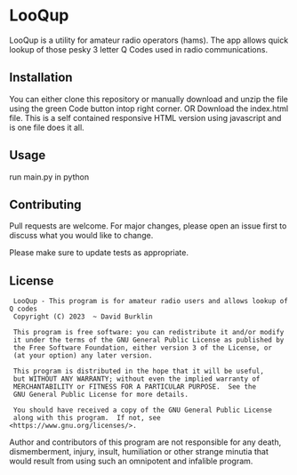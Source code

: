 # LooQup

LooQup is a utility for amateur radio operators (hams).
The app allows quick lookup of those pesky 3 letter Q Codes used in radio communications.

## Installation

You can either clone this repository or manually download and unzip the file using the green Code button intop right corner.
OR
Download the index.html file. This is a self contained responsive HTML version using javascript and is one file does it all.

## Usage

run main.py in python


## Contributing

Pull requests are welcome. For major changes, please open an issue first
to discuss what you would like to change.

Please make sure to update tests as appropriate.

## License

     LooQup - This program is for amateur radio users and allows lookup of Q codes
     Copyright (C) 2023  ~ David Burklin

     This program is free software: you can redistribute it and/or modify
     it under the terms of the GNU General Public License as published by
     the Free Software Foundation, either version 3 of the License, or
     (at your option) any later version.

     This program is distributed in the hope that it will be useful,
     but WITHOUT ANY WARRANTY; without even the implied warranty of
     MERCHANTABILITY or FITNESS FOR A PARTICULAR PURPOSE.  See the
     GNU General Public License for more details.

     You should have received a copy of the GNU General Public License
     along with this program.  If not, see <https://www.gnu.org/licenses/>.

Author and contributors of this program are not responsible for any death, dismemberment, injury, insult, humiliation or other strange minutia that would result from using such an omnipotent and infalible program.
